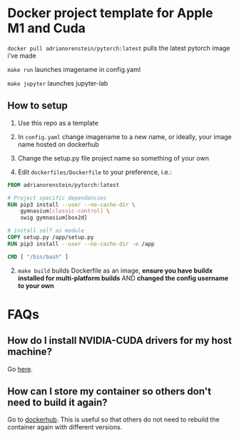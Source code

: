 # Docker project template for Apple M1 and Cuda

`docker pull adrianorenstein/pytorch:latest` pulls the latest pytorch image i've made

`make run` launches imagename in config.yaml

`make jupyter` launches jupyter-lab 

## How to setup
1. Use this repo as a template

1. In `config.yaml` change imagename to a new name, or ideally, your image name hosted on dockerhub

1. Change the setup.py file project name so something of your own

1. Edit `dockerfiles/Dockerfile` to your preference, i.e.:

```Dockerfile
FROM adrianorenstein/pytorch:latest

# Project specific dependancies 
RUN pip3 install --user --no-cache-dir \
    gymnasium[classic-control] \ 
    swig gymnasium[box2d] 

# install self as module
COPY setup.py /app/setup.py
RUN pip3 install --user --no-cache-dir -e /app

CMD [ "/bin/bash" ]
```

2. `make build` builds Dockerfile as an image, **ensure you have buildx installed for multi-platform builds** AND **changed the config username to your own**


# FAQs

## How do I install NVIDIA-CUDA drivers for my host machine?
Go [here](https://www.nvidia.com/download/index.aspx).

## How can I store my container so others don't need to build it again?
Go to [dockerhub](https://hub.docker.com/). This is useful so that others do not need to rebuild the container again with different versions.


